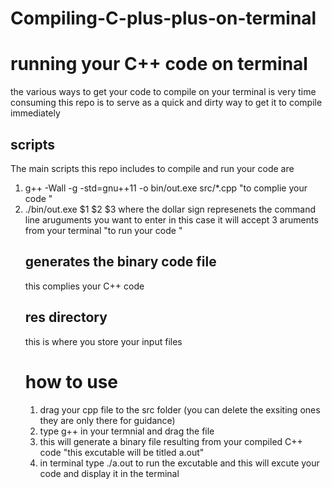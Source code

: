 # Compiling-C-plus-plus-on-terminal
<h1> running your C++ code on terminal </h1>
<p>the various ways to get your code to compile on your terminal is very time consuming this repo is to serve as a quick and dirty way to get it to compile immediately </p>
<h2>scripts</h2>
<p>The main scripts this repo includes to compile and run your code are </p>
<ol>
<li>g++ -Wall -g -std=gnu++11 -o bin/out.exe src/*.cpp    "to complie your code "</li>
<li>./bin/out.exe $1 $2 $3  where the dollar sign represenets the command line aruguments you want to enter in this case it will accept 3 aruments from your terminal  "to run your code  "</li>
  <h2>generates the binary code file</h2>
  this complies your C++ code 
  <h2>res directory </h2>
  this is where you store your input files
  <h1> how to use </h1>
  <ol>
    <li>drag your cpp file to the src folder (you can delete the exsiting ones they are only there for guidance)</li>
    <li> type g++ in your termnial and drag the file </li>
    <li>this will generate a binary file resulting from your compiled C++ code "this excutable will be titled a.out"</li>
    <li>in terminal type ./a.out to run the excutable and this will excute your code and display it in the terminal </li>
    </ol>
